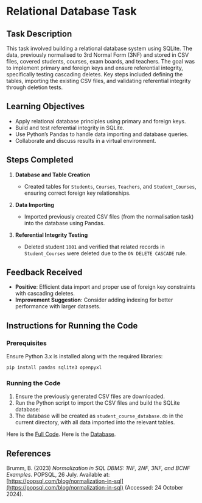 # Relational Database Task

## Task Description

This task involved building a relational database system using SQLite. The data, previously normalised to 3rd Normal Form (3NF) and stored in CSV files, covered students, courses, exam boards, and teachers. The goal was to implement primary and foreign keys and ensure referential integrity, specifically testing cascading deletes. Key steps included defining the tables, importing the existing CSV files, and validating referential integrity through deletion tests.

## Learning Objectives

- Apply relational database principles using primary and foreign keys.
- Build and test referential integrity in SQLite.
- Use Python’s Pandas to handle data importing and database queries.
- Collaborate and discuss results in a virtual environment.

## Steps Completed

1. **Database and Table Creation**  
   - Created tables for `Students`, `Courses`, `Teachers`, and `Student_Courses`, ensuring correct foreign key relationships.

2. **Data Importing**  
   - Imported previously created CSV files (from the normalisation task) into the database using Pandas.

3. **Referential Integrity Testing**  
   - Deleted student `1001` and verified that related records in `Student_Courses` were deleted due to the `ON DELETE CASCADE` rule.

## Feedback Received

- **Positive**: Efficient data import and proper use of foreign key constraints with cascading deletes.
- **Improvement Suggestion**: Consider adding indexing for better performance with larger datasets.

## Instructions for Running the Code

### Prerequisites

Ensure Python 3.x is installed along with the required libraries:
```bash
pip install pandas sqlite3 openpyxl
```

### Running the Code

1. Ensure the previously generated CSV files are downloaded.
2. Run the Python script to import the CSV files and build the SQLite database:
3. The database will be created as `student_course_database.db` in the current directory, with all data imported into the relevant tables.

Here is the [Full Code](Deciphering_Big_Data/Individual_Work/Data_Build/data-build.py).
Here is the [Database](Deciphering_Big_Data/Individual_Work/Data_Build/student_course_database.db).

## References

Brumm, B. (2023) *Normalization in SQL DBMS: 1NF, 2NF, 3NF, and BCNF Examples*. POPSQL, 26 July. Available at: [https://popsql.com/blog/normalization-in-sql](https://popsql.com/blog/normalization-in-sql) (Accessed: 24 October 2024).
